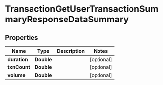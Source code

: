 

# TransactionGetUserTransactionSummaryResponseDataSummary


## Properties

| Name | Type | Description | Notes |
|------------ | ------------- | ------------- | -------------|
|**duration** | **Double** |  |  [optional] |
|**txnCount** | **Double** |  |  [optional] |
|**volume** | **Double** |  |  [optional] |



